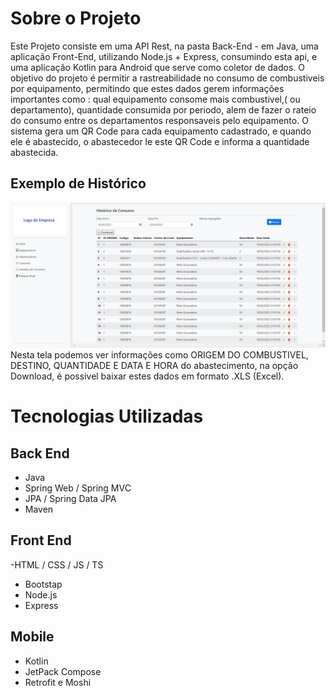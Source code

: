 # Sobre o Projeto
Este Projeto consiste em uma API Rest, na pasta Back-End - em Java, uma aplicação Front-End, utilizando Node.js + Express, consumindo esta api, e uma aplicação Kotlin 
para Android que serve como coletor de dados.
O objetivo do projeto é permitir a rastreabilidade no consumo de combustiveis por equipamento, permitindo que estes dados gerem informações importantes como : qual equipamento consome mais combustivel,( ou departamento), quantidade consumida por periodo, alem de fazer o rateio do consumo entre os departamentos responsaveis pelo equipamento.
O sistema gera um QR Code para cada equipamento cadastrado, e quando ele é abastecido, o abastecedor le este QR Code e informa a quantidade abastecida.

## Exemplo de Histórico
![histórico_1](https://github.com/DiorgenesOrlando/ProjetoExtensao02/blob/main/assets/exemplo_historico_consumo.png)
Nesta tela podemos ver informações como ORIGEM DO COMBUSTIVEL, DESTINO, QUANTIDADE E DATA E HORA do abastecimento, na opção Download, é possivel baixar estes dados
em formato .XLS (Excel).

# Tecnologias Utilizadas

## Back End
  - Java
  - Spring Web / Spring MVC
  - JPA / Spring Data JPA
  - Maven
## Front End
-HTML / CSS / JS / TS
- Bootstap
- Node.js
- Express
## Mobile
- Kotlin
- JetPack Compose
- Retrofit e Moshi


 
    
